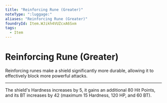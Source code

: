 ```yaml
---
title: "Reinforcing Rune (Greater)"
noteType: ":luggage:"
aliases: "Reinforcing Rune (Greater)"
foundryId: Item.WJikh4VUZcxA6Sxm
tags:
  - Item
---
```


# Reinforcing Rune (Greater)

Reinforcing runes make a shield significantly more durable, allowing it to effectively block more powerful attacks.

* * *

The shield's Hardness increases by 5, it gains an additional 80 Hit Points, and its BT increases by 42 (maximum 15 Hardness, 120 HP, and 60 BT).
